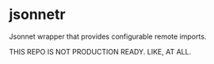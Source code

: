 # jsonnetr

Jsonnet wrapper that provides configurable remote imports.

THIS REPO IS NOT PRODUCTION READY. LIKE, AT ALL.
